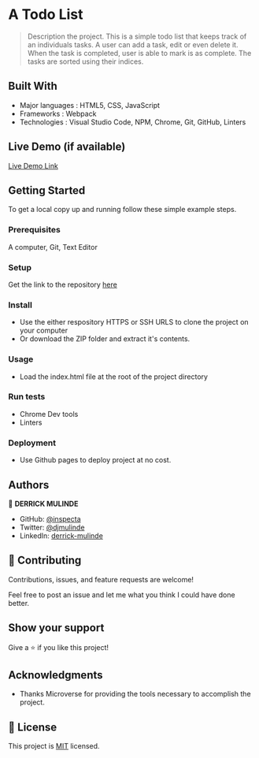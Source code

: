 # A Todo List

> Description the project.
 This is a simple todo list that keeps track of an individuals tasks. A user can add a task, edit or even delete it. When the task is completed, user is able to mark is as complete. The tasks are sorted using their indices. 

## Built With

- Major languages : HTML5, CSS, JavaScript
- Frameworks : Webpack
- Technologies : Visual Studio Code, NPM, Chrome, Git, GitHub, Linters

## Live Demo (if available)

[Live Demo Link](https://inspecta.github.io/todo-list-webpack/)


## Getting Started


To get a local copy up and running follow these simple example steps.

### Prerequisites
  A computer, Git, Text Editor

### Setup
  Get the link to the repository [here](https://github.com/inspecta/todo-list-webpack)

### Install
  - Use the either respository HTTPS or SSH URLS to clone the project on your computer
  - Or download the ZIP folder and extract it's contents.
### Usage
  - Load the index.html file at the root of the project directory
### Run tests
  - Chrome Dev tools
  - Linters
### Deployment
  - Use Github pages to deploy project at no cost.
  

## Authors

👤 **DERRICK MULINDE**

- GitHub: [@inspecta](https://github.com/inspecta)
- Twitter: [@djmulinde](https://twitter.com/djmulinde)
- LinkedIn: [derrick-mulinde](https://linkedin.com/in/derrick-mulinde)


## 🤝 Contributing

Contributions, issues, and feature requests are welcome!

Feel free to post an issue and let me what you think I could have done better.

## Show your support

Give a ⭐️ if you like this project!

## Acknowledgments

- Thanks Microverse for providing the tools necessary to accomplish the project.

## 📝 License

This project is [MIT](./LICENSE) licensed.
